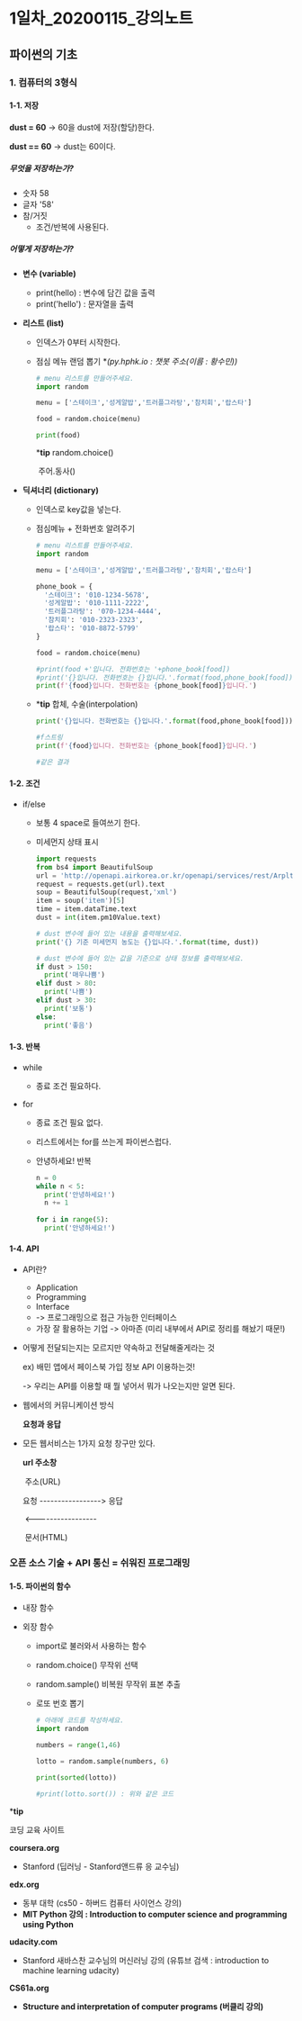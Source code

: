 # 1일차_20200115\_강의노트

## 파이썬의 기초

### 1. 컴퓨터의 3형식

#### 1-1. 저장

**dust = 60** -> 60을 dust에 저장(할당)한다.

**dust == 60** -> dust는 60이다.

##### 무엇을 저장하는가?

- 숫자 58
- 글자 '58'
- 참/거짓
  - 조건/반복에 사용된다.

##### 어떻게 저장하는가?

- **변수 (variable)**
  - print(hello) : 변수에 담긴 값을 출력
  - print('hello') : 문자열을 출력



- **리스트 (list)**

  - 인덱스가 0부터 시작한다.

  - 점심 메뉴 랜덤 뽑기 **(*py.hphk.io : 챗봇 주소(이름 : 황수민))**

    ```python
    # menu 리스트를 만들어주세요.
    import random
    
    menu = ['스테이크','성게알밥','트러플그라탕','참치회','랍스타']
    
    food = random.choice(menu)
    
    print(food)
    ```

    ***tip** random.choice()

    ​         주어.동사()

    

- **딕셔너리 (dictionary)**

  - 인덱스로 key값을 넣는다.

  - 점심메뉴 + 전화번호 알려주기

    ```python
    # menu 리스트를 만들어주세요.
    import random
    
    menu = ['스테이크','성게알밥','트러플그라탕','참치회','랍스타']
    
    phone_book = {
      '스테이크': '010-1234-5678',
      '성게알밥': '010-1111-2222',
      '트러플그라탕': '070-1234-4444',
      '참치회': '010-2323-2323',
      '랍스타': '010-8872-5799'
    }
    
    food = random.choice(menu)
    
    #print(food +'입니다. 전화번호는 '+phone_book[food])
    #print('{}입니다. 전화번호는 {}입니다.'.format(food,phone_book[food]))
    print(f'{food}입니다. 전화번호는 {phone_book[food]}입니다.')
    
    ```

    

  - ***tip** 합체, 수술(interpolation)

    ```python
    print('{}입니다. 전화번호는 {}입니다.'.format(food,phone_book[food]))
    
    #f스트링
    print(f'{food}입니다. 전화번호는 {phone_book[food]}입니다.')
    
    #같은 결과
    ```

    

#### 1-2. 조건

- if/else

  - 보통 4 space로 들여쓰기 한다.

  - 미세먼지 상태 표시

    ```python
    import requests
    from bs4 import BeautifulSoup
    url = 'http://openapi.airkorea.or.kr/openapi/services/rest/ArpltnInforInqireSvc/getCtprvnRltmMesureDnsty?serviceKey={}&numOfRows=10&pageNo=3&sidoName=서울&ver=1.6'.format(key)
    request = requests.get(url).text
    soup = BeautifulSoup(request,'xml')
    item = soup('item')[5]
    time = item.dataTime.text
    dust = int(item.pm10Value.text)
    
    # dust 변수에 들어 있는 내용을 출력해보세요.
    print('{} 기준 미세먼지 농도는 {}입니다.'.format(time, dust))
    
    # dust 변수에 들어 있는 값을 기준으로 상태 정보를 출력해보세요.
    if dust > 150:
      print('매우나쁨')
    elif dust > 80:
      print('나쁨')
    elif dust > 30:
      print('보통')
    else:
      print('좋음')
    ```

    

#### 1-3. 반복

- while

  - 종료 조건 필요하다.

- for

  - 종료 조건 필요 없다.

  - 리스트에서는 for를 쓰는게 파이썬스럽다.

  - 안녕하세요! 반복

    ```python
    n = 0
    while n < 5:
      print('안녕하세요!')
      n += 1
      
    for i in range(5):
      print('안녕하세요!')
    ```

    

#### 1-4. API

- API란?

  - Application
  - Programming
  - Interface
  - -> 프로그래밍으로 접근 가능한 인터페이스
  - 가장 잘 활용하는 기업 -> 아마존 (미리 내부에서 API로 정리를 해놨기 때문!)

- 어떻게 전달되는지는 모르지만 약속하고 전달해줄게라는 것

  ex) 배민 앱에서 페이스북 가입 정보 API 이용하는것!

  -> 우리는 API를 이용할 때 뭘 넣어서 뭐가 나오는지만 알면 된다.

- 웹에서의 커뮤니케이션 방식

  **요청과 응답**

- 모든 웹서비스는 1가지 요청 창구만 있다.

  **url 주소창**

  

  ​          주소(URL)

  요청 -----------------> 응답

  ​        <----------------- 

  ​         문서(HTML)





### **오픈 소스 기술 + API 통신 = 쉬워진 프로그래밍**



#### 1-5. 파이썬의 함수

- 내장 함수

- 외장 함수

  - import로 불러와서 사용하는 함수

  - random.choice() 무작위 선택

  - random.sample() 비복원 무작위 표본 추출

  - 로또 번호 뽑기

    ```python
    # 아래에 코드를 작성하세요.
    import random
    
    numbers = range(1,46)
    
    lotto = random.sample(numbers, 6)
    
    print(sorted(lotto))
    
    #print(lotto.sort()) : 위와 같은 코드
    ```

    





***tip** 

코딩 교육 사이트

**coursera.org**

- Stanford (딥러닝 - Stanford앤드류 응 교수님)

**edx.org**

- 동부 대학 (cs50 - 하버드 컴퓨터 사이언스 강의)
- **MIT Python 강의 : Introduction to computer science and programming using Python**

**udacity.com**

- Stanford 새바스찬 교수님의 머신러닝 강의 (유튜브 검색 : introduction to machine learning udacity)

**CS61a.org**

- **Structure and interpretation of computer programs (버클리 강의)**